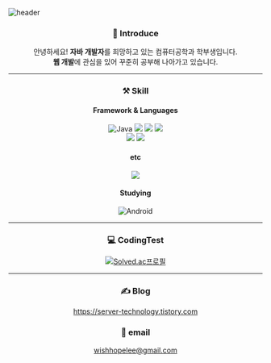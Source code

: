![header](https://capsule-render.vercel.app/api?type=slice&color=auto&height=300&section=header&text=w1shope&fontColor=ffffff&fontSize=90&fontAlign=75&fontAlignY=35)

<div align="center">

### 🙌 Introduce  
안녕하세요! **자바 개발자**를 희망하고 있는 컴퓨터공학과 학부생입니다.    
**웹 개발**에 관심을 있어 꾸준히 공부해 나아가고 있습니다.
___

### ⚒️ Skill 
#### Framework & Languages
![Java](https://img.shields.io/badge/java-%23ED8B00.svg?style=for-the-badge&logo=openjdk&logoColor=white) <img src="https://img.shields.io/badge/JavaScript-F7DF1E?style=for-the-badge&logo=JavaScript&logoColor=white"> <img src="https://img.shields.io/badge/python-3776AB?style=for-the-badge&logo=Python&logoColor=white"> <img src="https://img.shields.io/badge/Kotlin-7F52FF?style=for-the-badge&logo=Kotlin&logoColor=white">  
<img src="https://img.shields.io/badge/Spring-6DB33F?style=for-the-badge&logo=Spring&logoColor=white"> <img src="https://img.shields.io/badge/MySQL-4479A1?style=for-the-badge&logo=MySQL&logoColor=white">

#### etc
<img src="https://img.shields.io/badge/Git-F05032?style=for-the-badge&logo=Git&logoColor=white">

#### Studying
![Android](https://img.shields.io/badge/Android-3DDC84?style=for-the-badge&logo=android&logoColor=white)
___

### 💻 CodingTest
[![Solved.ac프로필](http://mazassumnida.wtf/api/v2/generate_badge?boj=wishhope)](https://solved.ac/wishhope)
___

### ✍️ Blog
https://server-technology.tistory.com

### 📧 email  
wishhopelee@gmail.com
</div>
